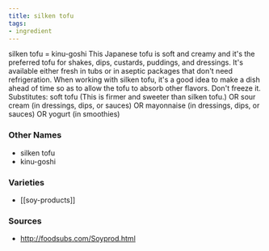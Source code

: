 ```yaml
---
title: silken tofu
tags:
- ingredient
---
```

silken tofu = kinu-goshi This Japanese tofu is soft and creamy and it's the preferred tofu for shakes, dips, custards, puddings, and dressings. It's available either fresh in tubs or in aseptic packages that don't need refrigeration. When working with silken tofu, it's a good idea to make a dish ahead of time so as to allow the tofu to absorb other flavors. Don't freeze it. Substitutes: soft tofu (This is firmer and sweeter than silken tofu.) OR sour cream (in dressings, dips, or sauces) OR mayonnaise (in dressings, dips, or sauces) OR yogurt (in smoothies)

### Other Names

* silken tofu
* kinu-goshi

### Varieties

* [[soy-products]]

### Sources
* http://foodsubs.com/Soyprod.html

